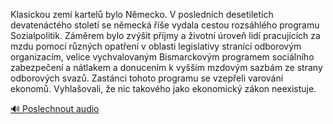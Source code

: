 
Klasickou zemí kartelů bylo Německo. V posledních desetiletích devatenáctého století se německá říše vydala cestou rozsáhlého programu Sozialpolitik. Záměrem bylo zvýšit příjmy a životní úroveň lidí pracujících za mzdu pomocí různých opatření v oblasti legislativy stranící odborovým organizacím, velice vychvalovaným Bismarckovým programem sociálního zabezpečení a nátlakem a donucením k vyšším mzdovým sazbám ze strany odborových svazů. Zastánci tohoto programu se vzepřeli varování ekonomů. Vyhlašovali, že nic takového jako ekonomický zákon neexistuje.

[🔊 Poslechnout audio](/data/7-paragraphs/audio/chapter_67/para_001-Klasickou-zem-kartel-bylo-Nmecko-V-poslednch.mp3)
